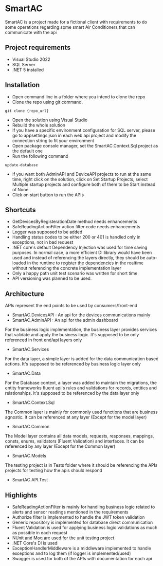 # SmartAC

SmartAC is a project made for a fictional client with requirements to do some operations regarding some smart Air Conditioners that can communicate with the api

## Project requirements
- Visual Studio 2022
- SQL Server
- .NET 5 installed
## Installation
- Open command line in a folder where you intend to clone the repo
- Clone the repo using git command.

```
git clone {repo_url}
```
- Open the solution using Visual Studio
- Rebuild the whole solution
- If you have a specific environment configuration for SQL server, please go to appsettings.json in each web api project and modify the connection string to fit your environment
- Open package console manager, set the SmartAC.Context.Sql project as the default one
- Run the following command
```
update-database
```
- If you want both AdminAPI and DeviceAPI projects to run at the same time, right click on the solution, click on Set Startup Projects, select Multiple startup projects and configure both of them to be Start instead of None
- Click on start button to run the APIs


## Shortcuts
- GetDevicesByRegisterationDate method needs enhancements
- SafeReadingActionFilter action filter code needs enhancements
- Logger was supposed to be added
- Handling status codes to be either 200 or 401 is handled only in exceptions, not in bad request
- .NET core's default Dependency Injection was used for time saving purposes. In normal case, a more efficient DI library would have been used and instead of referencing the layers directly, they should be auto-loaded in the runtime to register the dependencies in the realtime without referencing the concrete implementation layer
- Only a happy path unit test scenario was written for short time
- API versioning was planned to be used.

## Architecture

APIs represent the end points to be used by consumers/front-end
- SmartAC.DevicesAPI : An api for the devices communications mainly
- SmartAC.AdminAPI : An api for the admin dashboard

For the business logic implementation, the business layer provides services that validate and apply the business logic. It's supposed to be only referenced in front end/api layers only
- SmartAC.Services

For the data layer, a simple layer is added for the data communication based actions. It's supposed to be referenced by business logic layer only
- SmartAC.Data

For the Database context, a layer was added to maintain the migrations, the entity frameworks fluent api's rules and validations for records, entities and relationships. It's supposed to be referenced by the data layer only
- SmartAC.Context.Sql

The Common layer is mainly for commonly used functions that are business agnostic. It can be referenced at any layer (Except for the model layer)
- SmartAC.Common

The Model layer contains all data models, requests, responses, mappings, consts, enums, validators (Fluent Validation) and interfaces. It can be referenced by any layer (Except for the Common layer)
- SmartAC.Models

The testing project is in Tests folder where it should be referencing the APIs projects for testing how the apis should respond
- SmartAC.API.Test


## Highlights
- SafeReadingActionFilter is mainly for handling business logic related to alerts and sensor readings mentioned in the requirements
- Authorize filter is implemented to handle the JWT token validation
- Generic repository is implemented for database direct communication
- Fluent Validation is used for applying business logic validations as much as possible in each request
- NUnit and Moq are used for the unit testing project
- .NET Core's DI is used
- ExceptionHandlerMiddleware is a middleware implemented to handle exceptions and to log them (if logger is implemented/used)
- Swagger is used for both of the APIs with documentation for each api